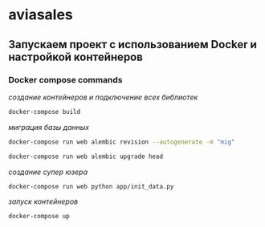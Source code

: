 # aviasales

## Запускаем проект с использованием Docker и настройкой контейнеров
### Docker compose commands
*создание контейнеров и подключение всех библиотек*
```sh
docker-compose build
```
*миграция базы данных*
```sh
docker-compose run web alembic revision --autogenerate -m "mig"
```
```sh
docker-compose run web alembic upgrade head
```
*создание супер юзера*
```sh
docker-compose run web python app/init_data.py
```
*запуск контейнеров*
```sh
docker-compose up